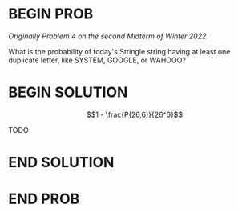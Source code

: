 # BEGIN PROB

<i>Originally Problem 4 on the second Midterm of Winter 2022</i>

What is the probability of today's Stringle string having at least one duplicate letter, like SYSTEM, GOOGLE, or WAHOOO?

# BEGIN SOLUTION

$$1 - \frac{P(26,6)}{26^6}$$

TODO

# END SOLUTION

# END PROB